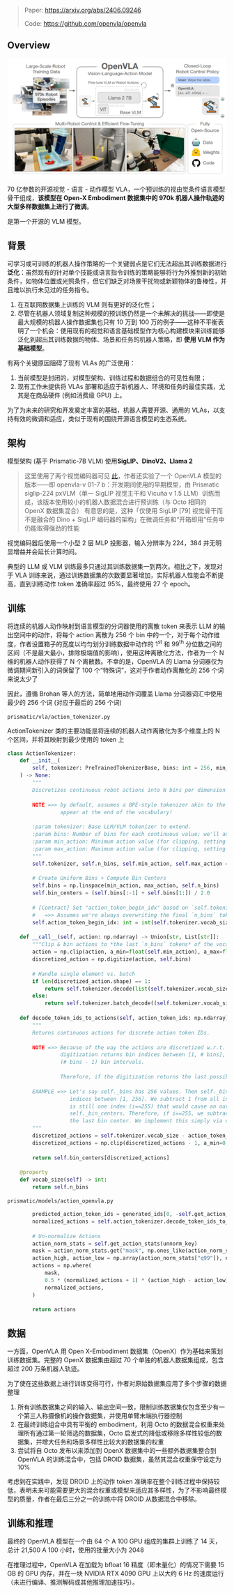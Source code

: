 
> Paper: https://arxiv.org/abs/2406.09246
>
> Code: https://github.com/openvla/openvla

## Overview

![](./images/openvla_teaser.png)

70 亿参数的开源视觉 - 语言 - 动作模型 VLA，一个预训练的视由觉条件语言模型骨干组成，**该模型在 Open-X Embodiment 数据集中的 970k 机器人操作轨迹的大型多样数据集上进行了微调**。

是第一个开源的 VLM 模型。

## 背景

可学习或可训练的机器人操作策略的一个关键弱点是它们无法超出其训练数据进行**泛化**：虽然现有的针对单个技能或语言指令训练的策略能够将行为外推到新的初始条件，如物体位置或光照条件，但它们缺乏对场景干扰物或新颖物体的鲁棒性，并且难以执行未见过的任务指令。

1. 在互联网数据集上训练的 VLM 则有更好的泛化性；
2. 尽管在机器人领域复制这种规模的预训练仍然是一个未解决的挑战——即使是最大规模的机器人操作数据集也只有 10 万到 100 万的例子——这种不平衡表明了一个机会：使用现有的视觉和语言基础模型作为核心构建模块来训练能够泛化到超出其训练数据的物体、场景和任务的机器人策略，即 **使用 VLM 作为基础模型**。

有两个关键原因阻碍了现有 VLAs 的广泛使用：

1. 当前模型是封闭的，对模型架构、训练过程和数据组合的可见性有限；
2. 现有工作未提供将 VLAs 部署和适应于新机器人、环境和任务的最佳实践，尤其是在商品硬件 (例如消费级 GPU) 上。

为了为未来的研究和开发奠定丰富的基础，机器人需要开源、通用的 VLAs，以支持有效的微调和适应，类似于现有的围绕开源语言模型的生态系统。

## 架构

模型架构 (基于 Prismatic-7B VLM) 使用**SigLIP、DinoV2、Llama 2**

> 这里使用了两个视觉编码器可见 [此](../Multimodal/EyesWideShut)，作者还实验了一个 OpenVLA 模型的版本——即 openvla-v 01-7 b：开发期间使用的早期模型，由 Prismatic siglip-224 pxVLM（单一 SigLIP 视觉主干和 Vicuña v 1.5 LLM）训练而成，该版本使用较小的机器人数据混合进行预训练（与 Octo 相同的 OpenX 数据集混合）
> 有意思的是，这种「仅使用 SigLIP [79] 视觉骨干而不是融合的 Dino + SigLIP 编码器的架构」在微调任务和“开箱即用”任务中仍能取得强劲的性能

视觉编码器后使用一个小型 2 层 MLP 投影器，输入分辨率为 224，384 并无明显增益并会延长计算时间。

典型的 LLM 或 VLM 训练最多只通过其训练数据集一到两次。相比之下，发现对于 VLA 训练来说，通过训练数据集的次数要显著增加，实际机器人性能会不断提高，直到训练动作 token 准确率超过 95%，最终使用 27 个 epoch。

## 训练

将连续的机器人动作映射到语言模型的分词器使用的离散 token 来表示 LLM 的输出空间中的动作，将每个 action 离散为 256 个 bin 中的一个，对于每个动作维度，作者设置箱子的宽度以均匀划分训练数据中动作的 $1^{\mathrm{st}}$ 和 $99^{\mathrm{th}}$ 分位数之间的区间（不是最大最小，排除极端值的影响），使用这种离散化方法，作者为一个 N 维的机器人动作获得了 N 个离散数。不幸的是，OpenVLA 的 Llama 分词器仅为微调期间新引入的词保留了 100 个“特殊词”，这对于作者动作离散化的 256 个词来说太少了

因此，遵循 Brohan 等人的方法，简单地用动作词覆盖 Llama 分词器词汇中使用最少的 256 个词 (对应于最后的 256 个词)

`prismatic/vla/action_tokenizer.py`

ActionTokenizer 类的主要功能是将连续的机器人动作离散化为多个维度上的 N 个区间，并将其映射到最少使用的 token 上

```python
class ActionTokenizer:
    def __init__(
        self, tokenizer: PreTrainedTokenizerBase, bins: int = 256, min_action: int = -1, max_action: int = 1
    ) -> None:
        """
        Discretizes continuous robot actions into N bins per dimension and maps to the least used tokens.

        NOTE =>> by default, assumes a BPE-style tokenizer akin to the LlamaTokenizer, where *the least used tokens*
                 appear at the end of the vocabulary!

        :param tokenizer: Base LLM/VLM tokenizer to extend.
        :param bins: Number of bins for each continuous value; we'll adopt a uniform binning strategy.
        :param min_action: Minimum action value (for clipping, setting lower bound on bin interval).
        :param max_action: Maximum action value (for clipping, setting upper bound on bin interval).
        """
        self.tokenizer, self.n_bins, self.min_action, self.max_action = tokenizer, bins, min_action, max_action

        # Create Uniform Bins + Compute Bin Centers
        self.bins = np.linspace(min_action, max_action, self.n_bins)
        self.bin_centers = (self.bins[:-1] + self.bins[1:]) / 2.0

        # [Contract] Set "action_token_begin_idx" based on `self.tokenizer.vocab_size - (self.n_bins + 1)`
        #   =>> Assumes we're always overwriting the final `n_bins` tokens of the vocabulary!
        self.action_token_begin_idx: int = int(self.tokenizer.vocab_size - (self.n_bins + 1))

    def __call__(self, action: np.ndarray) -> Union[str, List[str]]:
        """Clip & bin actions to *the last `n_bins` tokens* of the vocabulary (e.g., tokenizer.vocab[-256:])."""
        action = np.clip(action, a_min=float(self.min_action), a_max=float(self.max_action))
        discretized_action = np.digitize(action, self.bins)

        # Handle single element vs. batch
        if len(discretized_action.shape) == 1:
            return self.tokenizer.decode(list(self.tokenizer.vocab_size - discretized_action))
        else:
            return self.tokenizer.batch_decode((self.tokenizer.vocab_size - discretized_action).tolist())

    def decode_token_ids_to_actions(self, action_token_ids: np.ndarray) -> np.ndarray:
        """
        Returns continuous actions for discrete action token IDs.

        NOTE =>> Because of the way the actions are discretized w.r.t. the bins (and not the bin centers), the
                 digitization returns bin indices between [1, # bins], inclusive, when there are actually only
                 (# bins - 1) bin intervals.

                 Therefore, if the digitization returns the last possible index, we map this to the last bin interval.

        EXAMPLE =>> Let's say self._bins has 256 values. Then self._bin_centers has 255 values. Digitization returns
                    indices between [1, 256]. We subtract 1 from all indices so that they are between [0, 255]. There
                    is still one index (i==255) that would cause an out-of-bounds error if used to index into
                    self._bin_centers. Therefore, if i==255, we subtract 1 from it so that it just becomes the index of
                    the last bin center. We implement this simply via clipping between [0, 255 - 1].
        """
        discretized_actions = self.tokenizer.vocab_size - action_token_ids
        discretized_actions = np.clip(discretized_actions - 1, a_min=0, a_max=self.bin_centers.shape[0] - 1)

        return self.bin_centers[discretized_actions]

    @property
    def vocab_size(self) -> int:
        return self.n_bins
```

`prismatic/models/action_openvla.py`

```python
		predicted_action_token_ids = generated_ids[0, -self.get_action_dim(unnorm_key) :]
        normalized_actions = self.action_tokenizer.decode_token_ids_to_actions(predicted_action_token_ids.cpu().numpy()) # [-1, 1]

        # Un-normalize Actions
        action_norm_stats = self.get_action_stats(unnorm_key)
        mask = action_norm_stats.get("mask", np.ones_like(action_norm_stats["q01"], dtype=bool))
        action_high, action_low = np.array(action_norm_stats["q99"]), np.array(action_norm_stats["q01"])
        actions = np.where(
            mask,
            0.5 * (normalized_actions + 1) * (action_high - action_low) + action_low,
            normalized_actions,
        )

        return actions
```

## 数据

一方面，OpenVLA 用 Open X-Embodiment 数据集（OpenX）作为基础来策划训练数据集。完整的 OpenX 数据集由超过 70 个单独的机器人数据集组成，包含超过 200 万条机器人轨迹。

为了使在这些数据上进行训练变得可行，作者对原始数据集应用了多个步骤的数据整理

1. 所有训练数据集之间的输入、输出空间一致，限制训练数据集仅包含至少有一个第三人称摄像机的操作数据集，并使用单臂末端执行器控制
2. 在最终训练组合中具有平衡的 embodiment，利用 Octo 的数据混合权重来处理所有通过第一轮筛选的数据集，Octo 启发式的降低或移除多样性较低的数据集，并增大任务和场景多样性比较大的数据集的权重
3. 尝试将自 Octo 发布以来添加到 OpenX 数据集中的一些额外数据集整合到 OpenVLA 的训练混合中，包括 DROID 数据集，虽然其混合权重保守设定为 10%

考虑到在实践中，发现 DROID 上的动作 token 准确率在整个训练过程中保持较低，表明未来可能需要更大的混合权重或模型来适应其多样性，为了不影响最终模型的质量，作者在最后三分之一的训练中将 DROID 从数据混合中移除。

## 训练和推理

最终的 OpenVLA 模型在一个由 64 个 A 100 GPU 组成的集群上训练了 14 天，总计 21,500 A 100 小时，使用的批量大小为 2048

在推理过程中，OpenVLA 在加载为 bfloat 16 精度（即未量化）的情况下需要 15 GB 的 GPU 内存，并在一块 NVIDIA RTX 4090 GPU 上以大约 6 Hz 的速度运行（未进行编译、推测解码或其他推理加速技巧）。
